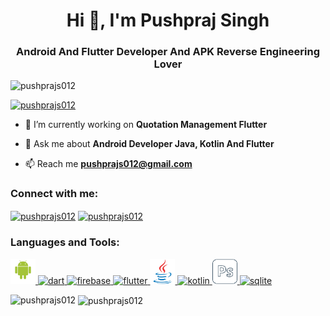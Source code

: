<h1 align="center">Hi 👋, I'm Pushpraj Singh</h1>
<h3 align="center">Android And Flutter Developer And APK Reverse Engineering Lover</h3>

<p align="left"> <img src="https://komarev.com/ghpvc/?username=pushprajs012&label=Profile%20views&color=0e75b6&style=flat" alt="pushprajs012" /> </p>

<p align="left"> <a href="https://twitter.com/pushprajs012" target="blank"><img src="https://img.shields.io/twitter/follow/pushprajs012?logo=twitter&style=for-the-badge" alt="pushprajs012" /></a> </p>

- 🔭 I’m currently working on **Quotation Management Flutter**

- 💬 Ask me about **Android Developer Java, Kotlin And Flutter**

- 📫 Reach me **pushprajs012@gmail.com**

<h3 align="left">Connect with me:</h3>
<p align="left">
<a href="https://twitter.com/pushprajs012" target="blank"><img align="center" src="https://raw.githubusercontent.com/rahuldkjain/github-profile-readme-generator/master/src/images/icons/Social/twitter.svg" alt="pushprajs012" height="30" width="40" /></a>
<a href="https://linkedin.com/in/pushprajs012" target="blank"><img align="center" src="https://raw.githubusercontent.com/rahuldkjain/github-profile-readme-generator/master/src/images/icons/Social/linked-in-alt.svg" alt="pushprajs012" height="30" width="40" /></a>
</p>

<h3 align="left">Languages and Tools:</h3>
<p align="left"> <a href="https://developer.android.com" target="_blank" rel="noreferrer"> <img src="https://raw.githubusercontent.com/devicons/devicon/master/icons/android/android-original-wordmark.svg" alt="android" width="40" height="40"/> </a> <a href="https://dart.dev" target="_blank" rel="noreferrer"> <img src="https://www.vectorlogo.zone/logos/dartlang/dartlang-icon.svg" alt="dart" width="40" height="40"/> </a> <a href="https://firebase.google.com/" target="_blank" rel="noreferrer"> <img src="https://www.vectorlogo.zone/logos/firebase/firebase-icon.svg" alt="firebase" width="40" height="40"/> </a> <a href="https://flutter.dev" target="_blank" rel="noreferrer"> <img src="https://www.vectorlogo.zone/logos/flutterio/flutterio-icon.svg" alt="flutter" width="40" height="40"/> </a> <a href="https://www.java.com" target="_blank" rel="noreferrer"> <img src="https://raw.githubusercontent.com/devicons/devicon/master/icons/java/java-original.svg" alt="java" width="40" height="40"/> </a> <a href="https://kotlinlang.org" target="_blank" rel="noreferrer"> <img src="https://www.vectorlogo.zone/logos/kotlinlang/kotlinlang-icon.svg" alt="kotlin" width="40" height="40"/> </a> <a href="https://www.photoshop.com/en" target="_blank" rel="noreferrer"> <img src="https://raw.githubusercontent.com/devicons/devicon/master/icons/photoshop/photoshop-line.svg" alt="photoshop" width="40" height="40"/> </a> <a href="https://www.sqlite.org/" target="_blank" rel="noreferrer"> <img src="https://www.vectorlogo.zone/logos/sqlite/sqlite-icon.svg" alt="sqlite" width="40" height="40"/> </a> </p>

<p><img align="left" src="https://github-readme-stats.vercel.app/api/top-langs?username=pushprajs012&show_icons=true&locale=en&layout=compact" alt="pushprajs012" /></p>

<p>&nbsp;<img align="center" src="https://github-readme-stats.vercel.app/api?username=pushprajs012&show_icons=true&locale=en" alt="pushprajs012" /></p>
